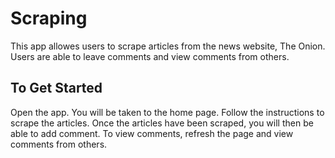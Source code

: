# Scraping
This app allowes users to scrape articles from the news website, The Onion. Users are able to leave comments and view comments from others. 

## To Get Started
Open the app. You will be taken to the home page. Follow the instructions to scrape the articles. Once the articles have been scraped, you will then be able to add comment. To view comments, refresh the page and view comments from others. 
